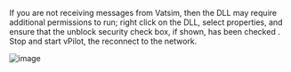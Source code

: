 If you are not receiving messages from Vatsim, then the DLL may require additional permissions to run; right click on the DLL, select properties, and ensure that the unblock security check box, if shown, has been checked . Stop and start vPilot, the reconnect to the network.

![image](https://user-images.githubusercontent.com/4178804/208290566-80e451fe-d32a-4b15-9b22-3f67bafcee90.png)
